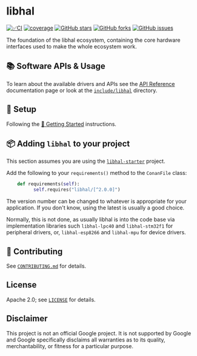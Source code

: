 # libhal 

[![✅CI](https://github.com/libhal/libhal/actions/workflows/ci.yml/badge.svg)](https://github.com/libhal/libhal/actions/workflows/ci.yml)
[![coverage](https://libhal.github.io/libhal/coverage/coverage.svg)](https://libhal.github.io/libhal/coverage/)
[![GitHub stars](https://img.shields.io/github/stars/libhal/libhal.svg)](https://github.com/libhal/libhal/stargazers)
[![GitHub forks](https://img.shields.io/github/forks/libhal/libhal.svg)](https://github.com/libhal/libhal/network)
[![GitHub issues](https://img.shields.io/github/issues/libhal/libhal.svg)](https://github.com/libhal/libhal/issues)

The foundation of the libhal ecosystem, containing the core hardware interfaces
used to make the whole ecosystem work.

## 📚 Software APIs & Usage

To learn about the available drivers and APIs see the
[API Reference](https://libhal.github.io/2.2/api/namespacehal/)
documentation page or look at the
[`include/libhal`](https://github.com/libhal/libhal/tree/main/include/libhal)
directory.

## 🧰 Setup

Following the
[🚀 Getting Started](https://libhal.github.io/2.2/getting_started/)
instructions.

## 📦 Adding `libhal` to your project

This section assumes you are using the
[`libhal-starter`](https://github.com/libhal/libhal-starter)
project.

Add the following to your `requirements()` method to the `ConanFile` class:

```python
    def requirements(self):
          self.requires("libhal/[^2.0.0]")
```

The version number can be changed to whatever is appropriate for your
application. If you don't know, using the latest is usually a good choice.

Normally, this is not done, as usually libhal is into the code base via
implementation libraries such `libhal-lpc40` and `libhal-stm32f1` for
peripheral drivers, or, `libhal-esp8266` and `libhal-mpu` for device drivers.

## :busts_in_silhouette: Contributing

See [`CONTRIBUTING.md`](CONTRIBUTING.md) for details.

## License

Apache 2.0; see [`LICENSE`](LICENSE) for details.

## Disclaimer

This project is not an official Google project. It is not supported by
Google and Google specifically disclaims all warranties as to its quality,
merchantability, or fitness for a particular purpose.
